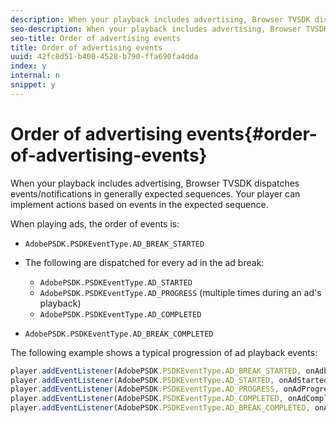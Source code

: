 ```yaml
---
description: When your playback includes advertising, Browser TVSDK dispatches events/notifications in generally expected sequences. Your player can implement actions based on events in the expected sequence.
seo-description: When your playback includes advertising, Browser TVSDK dispatches events/notifications in generally expected sequences. Your player can implement actions based on events in the expected sequence.
seo-title: Order of advertising events
title: Order of advertising events
uuid: 42fc8d51-b400-4528-b790-ffa690fa4dda
index: y
internal: n
snippet: y
---
```


# Order of advertising events{#order-of-advertising-events}

When your playback includes advertising, Browser TVSDK dispatches events/notifications in generally expected sequences. Your player can implement actions based on events in the expected sequence.

<a id="section_69E3CCBC57BB48399799876E83908348"></a>

When playing ads, the order of events is:

* `AdobePSDK.PSDKEventType.AD_BREAK_STARTED` 
* The following are dispatched for every ad in the ad break:

    * `AdobePSDK.PSDKEventType.AD_STARTED` 
    * `AdobePSDK.PSDKEventType.AD_PROGRESS` (multiple times during an ad's playback) 
    * `AdobePSDK.PSDKEventType.AD_COMPLETED`

* `AdobePSDK.PSDKEventType.AD_BREAK_COMPLETED`

The following example shows a typical progression of ad playback events:

```js
player.addEventListener(AdobePSDK.PSDKEventType.AD_BREAK_STARTED, onAdbreakStarted); 
player.addEventListener(AdobePSDK.PSDKEventType.AD_STARTED, onAdStarted); 
player.addEventListener(AdobePSDK.PSDKEventType.AD_PROGRESS, onAdProgress); 
player.addEventListener(AdobePSDK.PSDKEventType.AD_COMPLETED, onAdCompleted); 
player.addEventListener(AdobePSDK.PSDKEventType.AD_BREAK_COMPLETED, onAdbreakCompleted);
```

